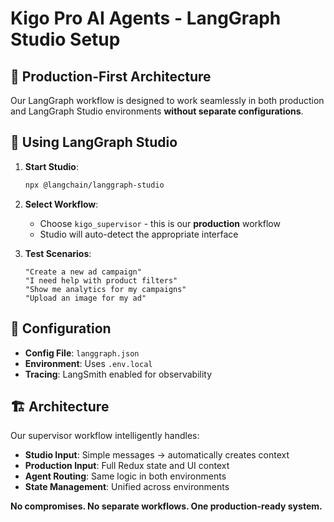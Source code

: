 # Kigo Pro AI Agents - LangGraph Studio Setup

## 🎯 Production-First Architecture

Our LangGraph workflow is designed to work seamlessly in both production and LangGraph Studio environments **without separate configurations**.

## 🚀 Using LangGraph Studio

1. **Start Studio**:

   ```bash
   npx @langchain/langgraph-studio
   ```

2. **Select Workflow**:

   - Choose `kigo_supervisor` - this is our **production** workflow
   - Studio will auto-detect the appropriate interface

3. **Test Scenarios**:
   ```
   "Create a new ad campaign"
   "I need help with product filters"
   "Show me analytics for my campaigns"
   "Upload an image for my ad"
   ```

## 🔧 Configuration

- **Config File**: `langgraph.json`
- **Environment**: Uses `.env.local`
- **Tracing**: LangSmith enabled for observability

## 🏗️ Architecture

Our supervisor workflow intelligently handles:

- **Studio Input**: Simple messages → automatically creates context
- **Production Input**: Full Redux state and UI context
- **Agent Routing**: Same logic in both environments
- **State Management**: Unified across environments

**No compromises. No separate workflows. One production-ready system.**
